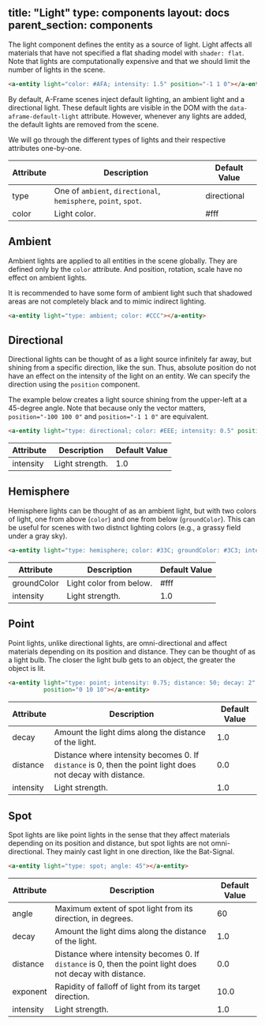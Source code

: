 title: "Light"
type: components
layout: docs
parent_section: components
---

The light component defines the entity as a source of light. Light affects all
materials that have not specified a flat shading model with `shader: flat`.
Note that lights are computationally expensive and that we should limit the
number of lights in the scene.

```html
<a-entity light="color: #AFA; intensity: 1.5" position="-1 1 0"></a-entity>
```

By default, A-Frame scenes inject default lighting, an ambient light and a
directional light. These default lights are visible in the DOM with the
`data-aframe-default-light` attribute. However, whenever any lights are added,
the default lights are removed from the scene.

We will go through the different types of lights and their respective
attributes one-by-one.

| Attribute | Description                                                     | Default Value |
|-----------|-----------------------------------------------------------------|---------------|
| type      | One of `ambient`, `directional`, `hemisphere`, `point`, `spot`. | directional   |
| color     | Light color.                                                    | #fff          |

## Ambient

Ambient lights are applied to all entities in the scene globally. They are
defined only by the `color` attribute. And position, rotation, scale have no
effect on ambient lights.

It is recommended to have some form of ambient light such that shadowed areas
are not completely black and to mimic indirect lighting.

```html
<a-entity light="type: ambient; color: #CCC"></a-entity>
```

## Directional

Directional lights can be thought of as a light source infinitely far away, but
shining from a specific direction, like the sun. Thus, absolute position do not
have an effect on the intensity of the light on an entity. We can specify the
direction using the `position` component.

The example below creates a light source shining from the upper-left at a
45-degree angle. Note that because only the vector matters, `position="-100 100
0"` and `position="-1 1 0"` are equivalent.

```html
<a-entity light="type: directional; color: #EEE; intensity: 0.5" position="-1 1 0"></a-entity>
```

| Attribute | Description     | Default Value |
|-----------|-----------------|---------------|
| intensity | Light strength. | 1.0           |

## Hemisphere

Hemisphere lights can be thought of as an ambient light, but with two colors of
light, one from above (`color`) and one from below (`groundColor`). This can be
useful for scenes with two distnct lighting colors (e.g., a grassy field under
a gray sky).

```html
<a-entity light="type: hemisphere; color: #33C; groundColor: #3C3; intensity: 2"></a-entity>
```

| Attribute   | Description             | Default Value |
|-------------|-------------------------|---------------|
| groundColor | Light color from below. | #fff          |
| intensity   | Light strength.         | 1.0           |

## Point

Point lights, unlike directional lights, are omni-directional and affect
materials depending on its position and distance. They can be thought of as a
light bulb. The closer the light bulb gets to an object, the greater the object
is lit.

```html
<a-entity light="type: point; intensity: 0.75; distance: 50; decay: 2"
          position="0 10 10"></a-entity>
```

| Attribute   | Description                                                                                                | Default Value |
|-------------|------------------------------------------------------------------------------------------------------------|---------------|
| decay       | Amount the light dims along the distance of the light.                                                     | 1.0           |
| distance    | Distance where intensity becomes 0. If `distance` is 0, then the point light does not decay with distance. | 0.0           |
| intensity   | Light strength.                                                                                            | 1.0           |

## Spot

Spot lights are like point lights in the sense that they affect materials
depending on its position and distance, but spot lights are not
omni-directional. They mainly cast light in one direction, like the Bat-Signal.

```html
<a-entity light="type: spot; angle: 45"></a-entity>
```

| Attribute   | Description                                                                                                | Default Value |
|-------------|------------------------------------------------------------------------------------------------------------|---------------|
| angle       | Maximum extent of spot light from its direction, in degrees.                                               | 60            |
| decay       | Amount the light dims along the distance of the light.                                                     | 1.0           |
| distance    | Distance where intensity becomes 0. If `distance` is 0, then the point light does not decay with distance. | 0.0           |
| exponent    | Rapidity of falloff of light from its target direction.                                                    | 10.0          |
| intensity   | Light strength.                                                                                            | 1.0           |

